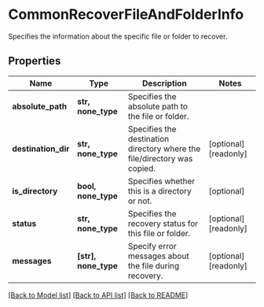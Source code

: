 # CommonRecoverFileAndFolderInfo

Specifies the information about the specific file or folder to recover.

## Properties
Name | Type | Description | Notes
------------ | ------------- | ------------- | -------------
**absolute_path** | **str, none_type** | Specifies the absolute path to the file or folder. | 
**destination_dir** | **str, none_type** | Specifies the destination directory where the file/directory was copied. | [optional] [readonly] 
**is_directory** | **bool, none_type** | Specifies whether this is a directory or not. | [optional] 
**status** | **str, none_type** | Specifies the recovery status for this file or folder. | [optional] [readonly] 
**messages** | **[str], none_type** | Specify error messages about the file during recovery. | [optional] [readonly] 

[[Back to Model list]](../README.md#documentation-for-models) [[Back to API list]](../README.md#documentation-for-api-endpoints) [[Back to README]](../README.md)



